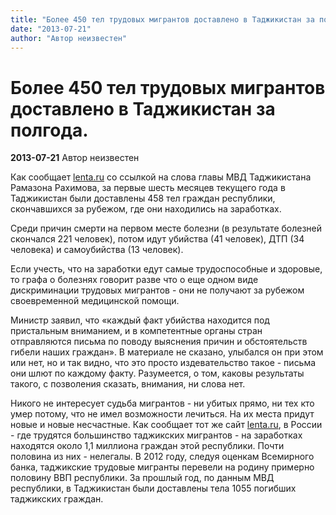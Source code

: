 ```yaml
---
title: "Более 450 тел трудовых мигрантов доставлено в Таджикистан за полгода."
date: "2013-07-21"
author: "Автор неизвестен"
---
```


# Более 450 тел трудовых мигрантов доставлено в Таджикистан за полгода.

**2013-07-21** Автор неизвестен

Как сообщает [lenta.ru](http://lenta.ru/news/2013/07/19/tajikistan/) со ссылкой на слова главы МВД Таджикистана Рамазона Рахимова, за первые шесть месяцев текущего года в Таджикистан были доставлены 458 тел граждан республики, скончавшихся за рубежом, где они находились на заработках.

Среди причин смерти на первом месте болезни (в результате болезней скончался 221 человек), потом идут убийства (41 человек), ДТП (34 человека) и самоубийства (13 человек).

Если учесть, что на заработки едут самые трудоспособные и здоровые, то графа о болезнях говорит разве что о еще одном виде дискриминации трудовых мигрантов - они не получают за рубежом своевременной медицинской помощи.

Министр заявил, что «каждый факт убийства находится под пристальным вниманием, и в компетентные органы стран отправляются письма по поводу выяснения причин и обстоятельств гибели наших граждан». В материале не сказано, улыбался он при этом или нет, но и так видно, что это просто издевательство такое - письма они шлют по каждому факту. Разумеется, о том, каковы результаты такого, с позволения сказать, внимания, ни слова нет.

Никого не интересует судьба мигрантов - ни убитых прямо, ни тех кто умер потому, что не имел возможности лечиться. На их места придут новые и новые несчастные. Как сообщает тот же сайт [lenta.ru](http://lenta.ru/news/2013/07/19/tajikistan/), в России - где трудятся большинство таджикских мигрантов - на заработках находятся около 1,1 миллиона граждан этой республики. Почти половина из них - нелегалы. В 2012 году, следуя оценкам Всемирного банка, таджикские трудовые мигранты перевели на родину примерно половину ВВП республики. За прошлый год, по данным МВД республики, в Таджикистан были доставлены тела 1055 погибших таджикских граждан.